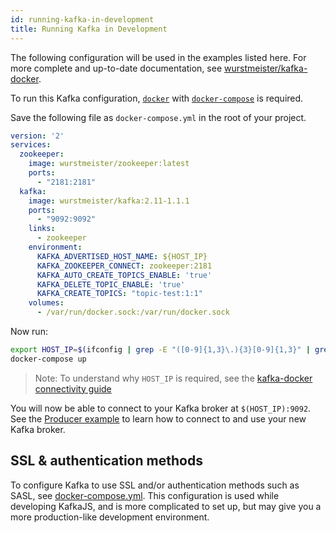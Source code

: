```yaml
---
id: running-kafka-in-development
title: Running Kafka in Development
---
```


The following configuration will be used in the examples listed here. For more complete and up-to-date documentation, see [wurstmeister/kafka-docker](https://github.com/wurstmeister/kafka-docker).

To run this Kafka configuration, [`docker`](https://docs.docker.com/) with [`docker-compose`](https://docs.docker.com/compose/install/) is required.

Save the following file as `docker-compose.yml` in the root of your project.

```yml
version: '2'
services:
  zookeeper:
    image: wurstmeister/zookeeper:latest
    ports:
      - "2181:2181"
  kafka:
    image: wurstmeister/kafka:2.11-1.1.1
    ports:
      - "9092:9092"
    links:
      - zookeeper
    environment:
      KAFKA_ADVERTISED_HOST_NAME: ${HOST_IP}
      KAFKA_ZOOKEEPER_CONNECT: zookeeper:2181
      KAFKA_AUTO_CREATE_TOPICS_ENABLE: 'true'
      KAFKA_DELETE_TOPIC_ENABLE: 'true'
      KAFKA_CREATE_TOPICS: "topic-test:1:1"
    volumes:
      - /var/run/docker.sock:/var/run/docker.sock
```

Now run:

```sh
export HOST_IP=$(ifconfig | grep -E "([0-9]{1,3}\.){3}[0-9]{1,3}" | grep -v 127.0.0.1 | awk '{ print $2 }' | cut -f2 -d: | head -n1)
docker-compose up
```

> Note: To understand why `HOST_IP` is required, see the [kafka-docker connectivity guide](https://github.com/wurstmeister/kafka-docker/wiki/Connectivity)

You will now be able to connect to your Kafka broker at `$(HOST_IP):9092`. See the [Producer example](ProducerExample.md) to learn how to connect to and use your new Kafka broker.

## SSL & authentication methods

To configure Kafka to use SSL and/or authentication methods such as SASL, see [docker-compose.yml](https://github.com/tulios/kafkajs/blob/master/docker-compose.2_3.yml). This configuration is used while developing KafkaJS, and is more complicated to set up, but may give you a more production-like development environment.